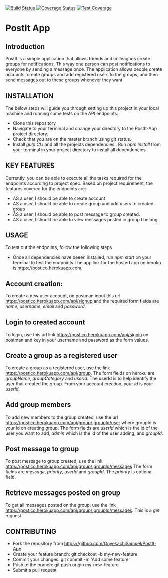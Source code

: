 [![Build Status](https://travis-ci.org/OnyekachiSamuel/PostIt-App.svg)](https://travis-ci.org/OnyekachiSamuel/PostIt-App)
[![Coverage Status](https://coveralls.io/repos/github/OnyekachiSamuel/PostIt-App/badge.svg?branch=tests)](https://coveralls.io/github/OnyekachiSamuel/PostIt-App?branch=tests)
[![Test Coverage](https://codeclimate.com/github/OnyekachiSamuel/PostIt-App/badges/coverage.svg)](https://codeclimate.com/github/OnyekachiSamuel/PostIt-App/coverage)


# PostIt App

## Introduction 
PostIt is a simple application that allows friends and colleagues create groups for notifications. This way one person can post notifications to everyone by sending a message once. The application allows people create accounts, create groups and add registered users to the groups, and then send messages out to these groups whenever they want.

## INSTALLATION

The below steps will guide you through setting up this project in your local machine and running some tests on the API
endpoints:

- Clone this repository
- Navigate to your terminal and change your directory to the PostIt-App project directory.
- Check that you are on the master branch using git status.
- Install *gulp CLI* and all the projects dependencies . Run *npm install* from your terminal in your project directory to install all dependencies

## KEY FEATURES
Currently, you can be able to execute all the tasks required for the endpoints according to project spec.
Based on project requirement, the features covered for the endpoints are:

- AS a user, I should be able to create account
- AS a user, I should be able to create group and add users to created group
- AS a user, I should be able to post message to group created.
- AS a user, I should be able to view messages posted in group I belong


## USAGE
To test out the endpoints, follow the following steps
- Once all dependencies have beeen installed, run *npm start* on your terminal to test the endpoints
The app link for the hosted app on heroku is https://postico.herokuapp.com.
## Account creation:
To create a new user account, on postman input this url https://postico.herokuapp.com/api/signup and the required form fields are *name*, *username*, *email* and *password*. 
## Login to created account
To login, use this url link https://postico.herokuapp.com/api/signin on postman and key in your username and password as the form values.

## Create a group as a registered user
To create a group as a registered user, use the link https://postico.herokuapp.com/api/group. The form fields on heroku are *groupName*, *groupCategory* and *userId*. The userId is to help identify the user that created the group. From your account creation, your *id* is your *userId*.

## Add group members 
To add new members to the group created, use the url https://postico.herokuapp.com/api/group/:groupId/user
where groupId is your id on creating group. The form fields are *userId* which is the id of the user you want to add, *admin* which is the id of the user adding, and *groupId*.

## Post message to group
To post message to group created, use the link https://postico.herokuapp.com/api/group/:groupId/messages
The form fields are *message*, *priority*, *userId* and *groupId*. The *priority* is optional field.

## Retrieve messages posted on group
To get all messages posted on the group, use the link https://postico.herokuapp.com/api/group/:groupId/messages. This is a *get* request.

## CONTRIBUTING

- Fork the repository from https://github.com/OnyekachiSamuel/PostIt-App
- Create your feature branch: git checkout -b my-new-feature
- Commit your changes: git commit -m 'Add some feature'
- Push to the branch: git push origin my-new-feature
- Submit a pull request 

